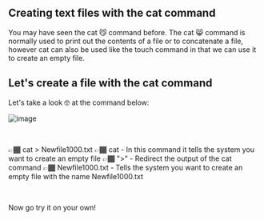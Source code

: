 ## Creating text files with the cat command 
You may have seen the cat 😼 command before. The cat 😸 command is normally used to print out the contents of a file or to concatenate a file,
however cat can also be used like the touch command in that we can use it to create an empty file.

## Let's create a file with the cat command

Let's take a look 🤓 at the command below:

![image](https://user-images.githubusercontent.com/109482212/183311981-82f54b4d-3e13-455b-8560-3221de7696d4.png)

&nbsp;
&nbsp;

👉🏾 cat > Newfile1000.txt
👉🏾 cat - In this command it tells the system you want to create an empty file
👉🏾 ">" - Redirect the output of the cat command
👉🏾 Newfile1000.txt - Tells the system you want to create an empty file with the name Newfile1000.txt


&nbsp;
&nbsp;

Now go try it on your own!
